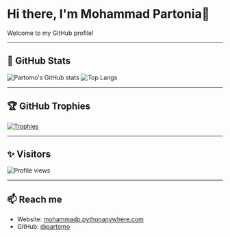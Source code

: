 # Hi there, I'm Mohammad Partonia👋

Welcome to my GitHub profile!

---

## 🚀 GitHub Stats

![Partomo's GitHub stats](https://github-readme-stats.vercel.app/api?username=partomo&show_icons=true&theme=radical)
![Top Langs](https://github-readme-stats.vercel.app/api/top-langs/?username=partomo&layout=compact&theme=radical)

---

## 🏆 GitHub Trophies

[![Trophies](https://github-profile-trophy.vercel.app/?username=partomo&theme=onedark&margin-w=15&margin-h=15)](https://github.com/ryo-ma/github-profile-trophy)

---

## ✨ Visitors

![Profile views](https://komarev.com/ghpvc/?username=partomo&color=brightgreen)

---

## 📫 Reach me
- Website: [mohammadp.pythonanywhere.com](https://mohammadp.pythonanywhere.com)
- GitHub: [@partomo](https://github.com/partomo)

